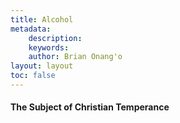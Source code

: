 ```yaml
---
title: Alcohol
metadata:
    description: 
    keywords: 
    author: Brian Onang'o
layout: layout
toc: false
---
```


#### The Subject of Christian Temperance

